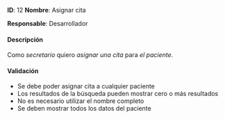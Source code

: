 **ID**: 12
**Nombre**: Asignar cita

**Responsable**: Desarrollador

#### Descripción

Como *secretario* quiero *asignar una cita* para *el paciente*.

#### Validación

* Se debe poder asignar cita a cualquier paciente
* Los resultados de la búsqueda pueden mostrar cero o más resultados
* No es necesario utilizar el nombre completo
* Se deben mostrar todos los datos del paciente

